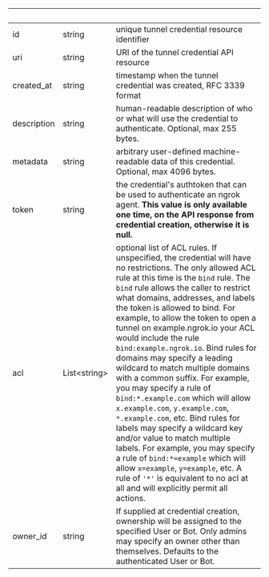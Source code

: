 <!-- Code generated for API Clients. DO NOT EDIT. -->

| &nbsp;      | &nbsp;             | &nbsp;                                                                                                                                                                                                                                                                                                                                                                                                                                                                                                                                                                                                                                                                                                                                                                                                                                                                                                                           |
| ----------- | ------------------ | -------------------------------------------------------------------------------------------------------------------------------------------------------------------------------------------------------------------------------------------------------------------------------------------------------------------------------------------------------------------------------------------------------------------------------------------------------------------------------------------------------------------------------------------------------------------------------------------------------------------------------------------------------------------------------------------------------------------------------------------------------------------------------------------------------------------------------------------------------------------------------------------------------------------------------- |
| id          | string             | unique tunnel credential resource identifier                                                                                                                                                                                                                                                                                                                                                                                                                                                                                                                                                                                                                                                                                                                                                                                                                                                                                     |
| uri         | string             | URI of the tunnel credential API resource                                                                                                                                                                                                                                                                                                                                                                                                                                                                                                                                                                                                                                                                                                                                                                                                                                                                                        |
| created_at  | string             | timestamp when the tunnel credential was created, RFC 3339 format                                                                                                                                                                                                                                                                                                                                                                                                                                                                                                                                                                                                                                                                                                                                                                                                                                                                |
| description | string             | human-readable description of who or what will use the credential to authenticate. Optional, max 255 bytes.                                                                                                                                                                                                                                                                                                                                                                                                                                                                                                                                                                                                                                                                                                                                                                                                                      |
| metadata    | string             | arbitrary user-defined machine-readable data of this credential. Optional, max 4096 bytes.                                                                                                                                                                                                                                                                                                                                                                                                                                                                                                                                                                                                                                                                                                                                                                                                                                       |
| token       | string             | the credential's authtoken that can be used to authenticate an ngrok agent. **This value is only available one time, on the API response from credential creation, otherwise it is null.**                                                                                                                                                                                                                                                                                                                                                                                                                                                                                                                                                                                                                                                                                                                                       |
| acl         | List&lt;string&gt; | optional list of ACL rules. If unspecified, the credential will have no restrictions. The only allowed ACL rule at this time is the `bind` rule. The `bind` rule allows the caller to restrict what domains, addresses, and labels the token is allowed to bind. For example, to allow the token to open a tunnel on example.ngrok.io your ACL would include the rule `bind:example.ngrok.io`. Bind rules for domains may specify a leading wildcard to match multiple domains with a common suffix. For example, you may specify a rule of `bind:*.example.com` which will allow `x.example.com`, `y.example.com`, `*.example.com`, etc. Bind rules for labels may specify a wildcard key and/or value to match multiple labels. For example, you may specify a rule of `bind:*=example` which will allow `x=example`, `y=example`, etc. A rule of `'*'` is equivalent to no acl at all and will explicitly permit all actions. |
| owner_id    | string             | If supplied at credential creation, ownership will be assigned to the specified User or Bot. Only admins may specify an owner other than themselves. Defaults to the authenticated User or Bot.                                                                                                                                                                                                                                                                                                                                                                                                                                                                                                                                                                                                                                                                                                                                  |
